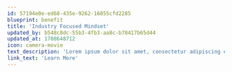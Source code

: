 ```yaml
---
id: 57194e0e-ed68-435e-9262-16855cfd2285
blueprint: benefit
title: 'Industry Focused Mindset'
updated_by: b548c8dc-55b3-4fb3-aa8c-b78417b65d44
updated_at: 1708648712
icon: camera-movie
text_description: 'Lorem ipsum dolor sit amet, consectetur adipiscing elit, sed do eiusmod tempor incididunt ut labore et dolore.'
link_text: 'Learn More'
---
```

